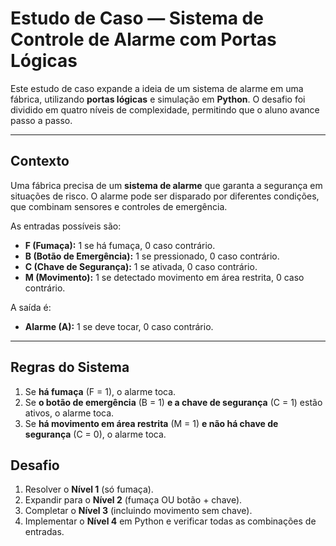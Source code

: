 # Estudo de Caso — Sistema de Controle de Alarme com Portas Lógicas

Este estudo de caso expande a ideia de um sistema de alarme em uma fábrica, utilizando **portas lógicas** e simulação em **Python**. O desafio foi dividido em quatro níveis de complexidade, permitindo que o aluno avance passo a passo.

---

## Contexto

Uma fábrica precisa de um **sistema de alarme** que garanta a segurança em situações de risco. O alarme pode ser disparado por diferentes condições, que combinam sensores e controles de emergência.

As entradas possíveis são:

- **F (Fumaça):** 1 se há fumaça, 0 caso contrário.
- **B (Botão de Emergência):** 1 se pressionado, 0 caso contrário.
- **C (Chave de Segurança):** 1 se ativada, 0 caso contrário.
- **M (Movimento):** 1 se detectado movimento em área restrita, 0 caso contrário.

A saída é:

- **Alarme (A):** 1 se deve tocar, 0 caso contrário.

---

## Regras do Sistema

1. Se **há fumaça** (F = 1), o alarme toca.
2. Se **o botão de emergência** (B = 1) **e a chave de segurança** (C = 1) estão ativos, o alarme toca.
3. Se **há movimento em área restrita** (M = 1) **e não há chave de segurança** (C = 0), o alarme toca.

## Desafio

1. Resolver o **Nível 1** (só fumaça).
2. Expandir para o **Nível 2** (fumaça OU botão + chave).
3. Completar o **Nível 3** (incluindo movimento sem chave).
4. Implementar o **Nível 4** em Python e verificar todas as combinações de entradas.